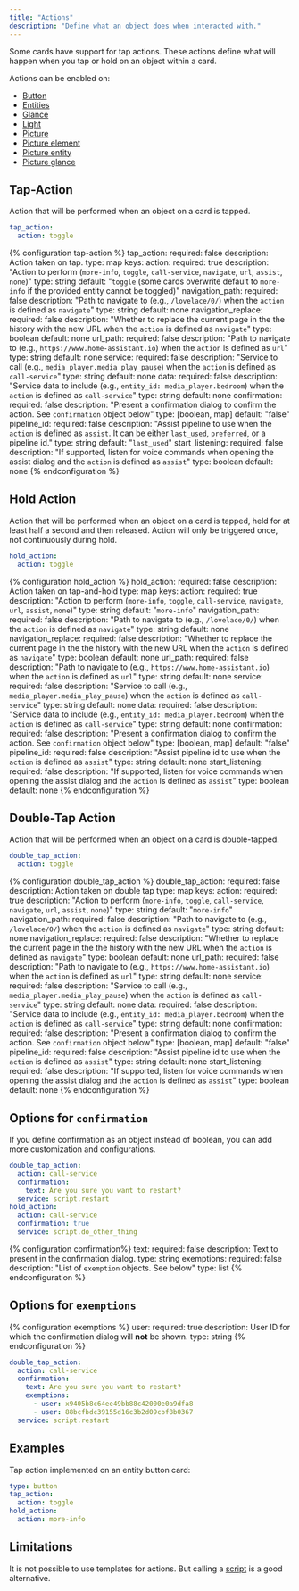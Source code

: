 ```yaml
---
title: "Actions"
description: "Define what an object does when interacted with."
---
```


Some cards have support for tap actions. These actions define what will happen when you tap or hold on an object within a card.

Actions can be enabled on:

- [Button](/dashboards/button/)
- [Entities](/dashboards/entities/)
- [Glance](/dashboards/glance/)
- [Light](/dashboards/light/)
- [Picture](/dashboards/picture/)
- [Picture element](/dashboards/picture-elements/)
- [Picture entity](/dashboards/picture-entity/)
- [Picture glance](/dashboards/picture-glance/)

## Tap-Action

Action that will be performed when an object on a card is tapped.

```yaml
tap_action:
  action: toggle
```

{% configuration tap-action %}
tap_action:
  required: false
  description: Action taken on tap.
  type: map
  keys:
    action:
      required: true
      description: "Action to perform (`more-info`, `toggle`, `call-service`, `navigate`, `url`, `assist`, `none`)"
      type: string
      default: "`toggle` (some cards overwrite default to `more-info` if the provided entity cannot be toggled)"
    navigation_path:
      required: false
      description: "Path to navigate to (e.g., `/lovelace/0/`) when the `action` is defined as `navigate`"
      type: string
      default: none
    navigation_replace:
      required: false
      description: "Whether to replace the current page in the the history with the new URL when the `action` is defined as `navigate`"
      type: boolean
      default: none
    url_path:
      required: false
      description: "Path to navigate to (e.g., `https://www.home-assistant.io`) when the `action` is defined as `url`"
      type: string
      default: none
    service:
      required: false
      description: "Service to call (e.g., `media_player.media_play_pause`) when the `action` is defined as `call-service`"
      type: string
      default: none
    data:
      required: false
      description: "Service data to include (e.g., `entity_id: media_player.bedroom`) when the `action` is defined as `call-service`"
      type: string
      default: none
    confirmation:
      required: false
      description: "Present a confirmation dialog to confirm the action. See `confirmation` object below"
      type: [boolean, map]
      default: "false"
    pipeline_id:
      required: false
      description: "Assist pipeline to use when the `action` is defined as `assist`. It can be either `last_used`, `preferred`, or a pipeline id."
      type: string
      default: "`last_used`"
    start_listening:
      required: false
      description: "If supported, listen for voice commands when opening the assist dialog and the `action` is defined as `assist`"
      type: boolean
      default: none
{% endconfiguration %}

## Hold Action

Action that will be performed when an object on a card is tapped, held for at least half a second and then released. Action will only be triggered once, not continuously during hold.

```yaml
hold_action:
  action: toggle
```

{% configuration hold_action %}
hold_action:
  required: false
  description: Action taken on tap-and-hold
  type: map
  keys:
    action:
      required: true
      description: "Action to perform (`more-info`, `toggle`, `call-service`, `navigate`, `url`, `assist`, `none`)"
      type: string
      default: "`more-info`"
    navigation_path:
      required: false
      description: "Path to navigate to (e.g., `/lovelace/0/`) when the `action` is defined as `navigate`"
      type: string
      default: none
    navigation_replace:
      required: false
      description: "Whether to replace the current page in the the history with the new URL when the `action` is defined as `navigate`"
      type: boolean
      default: none
    url_path:
      required: false
      description: "Path to navigate to (e.g., `https://www.home-assistant.io`) when the `action` is defined as `url`"
      type: string
      default: none
    service:
      required: false
      description: "Service to call (e.g., `media_player.media_play_pause`) when the `action` is defined as `call-service`"
      type: string
      default: none
    data:
      required: false
      description: "Service data to include (e.g., `entity_id: media_player.bedroom`) when the `action` is defined as `call-service`"
      type: string
      default: none
    confirmation:
      required: false
      description: "Present a confirmation dialog to confirm the action. See `confirmation` object below"
      type: [boolean, map]
      default: "false"
    pipeline_id:
      required: false
      description: "Assist pipeline id to use when the `action` is defined as `assist`"
      type: string
      default: none
    start_listening:
      required: false
      description: "If supported, listen for voice commands when opening the assist dialog and the `action` is defined as `assist`"
      type: boolean
      default: none
{% endconfiguration %}

## Double-Tap Action

Action that will be performed when an object on a card is double-tapped.

```yaml
double_tap_action:
  action: toggle
```

{% configuration double_tap_action %}
double_tap_action:
  required: false
  description: Action taken on double tap
  type: map
  keys:
    action:
      required: true
      description: "Action to perform (`more-info`, `toggle`, `call-service`, `navigate`, `url`, `assist`, `none`)"
      type: string
      default: "`more-info`"
    navigation_path:
      required: false
      description: "Path to navigate to (e.g., `/lovelace/0/`) when the `action` is defined as `navigate`"
      type: string
      default: none
    navigation_replace:
      required: false
      description: "Whether to replace the current page in the the history with the new URL when the `action` is defined as `navigate`"
      type: boolean
      default: none
    url_path:
      required: false
      description: "Path to navigate to (e.g., `https://www.home-assistant.io`) when the `action` is defined as `url`"
      type: string
      default: none
    service:
      required: false
      description: "Service to call (e.g., `media_player.media_play_pause`) when the `action` is defined as `call-service`"
      type: string
      default: none
    data:
      required: false
      description: "Service data to include (e.g., `entity_id: media_player.bedroom`) when the `action` is defined as `call-service`"
      type: string
      default: none
    confirmation:
      required: false
      description: "Present a confirmation dialog to confirm the action. See `confirmation` object below"
      type: [boolean, map]
      default: "false"
    pipeline_id:
      required: false
      description: "Assist pipeline id to use when the `action` is defined as `assist`"
      type: string
      default: none
    start_listening:
      required: false
      description: "If supported, listen for voice commands when opening the assist dialog and the `action` is defined as `assist`"
      type: boolean
      default: none
{% endconfiguration %}

## Options for `confirmation`

If you define confirmation as an object instead of boolean, you can add more customization and configurations.

```yaml
double_tap_action:
  action: call-service
  confirmation:
    text: Are you sure you want to restart?
  service: script.restart
hold_action:
  action: call-service
  confirmation: true
  service: script.do_other_thing
```

{% configuration confirmation%}
text:
  required: false
  description: Text to present in the confirmation dialog.
  type: string
exemptions:
  required: false
  description: "List of `exemption` objects. See below"
  type: list
{% endconfiguration %}

## Options for `exemptions`

{% configuration exemptions %}
user:
  required: true
  description: User ID for which the confirmation dialog will **not** be shown.
  type: string
{% endconfiguration %}

```yaml
double_tap_action:
  action: call-service
  confirmation:
    text: Are you sure you want to restart?
    exemptions:
      - user: x9405b8c64ee49bb88c42000e0a9dfa8
      - user: 88bcfbdc39155d16c3b2d09cbf8b0367
  service: script.restart
```

## Examples

Tap action implemented on an entity button card:

```yaml
type: button
tap_action:
  action: toggle
hold_action:
  action: more-info
```

## Limitations

It is not possible to use templates for actions. But calling a [script](/docs/scripts/) is a good alternative.
